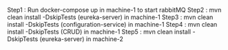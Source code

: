 Step1 : Run docker-compose up in machine-1 to start rabbitMQ
Step2 : mvn clean install -DskipTests (eureka-server) in machine-1
Step3 : mvn clean install -DskipTests (configuration-service) in machine-1
Step4 : mvn clean install -DskipTests (CRUD) in machine-1
Step5 : mvn clean install -DskipTests (eureka-server) in machine-2                                
                
